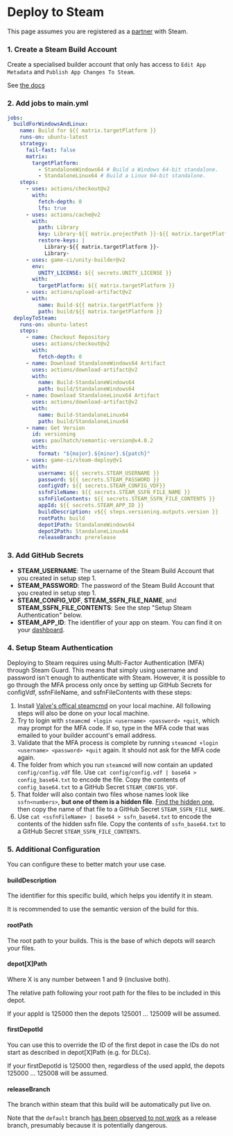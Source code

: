 # Deploy to Steam

This page assumes you are registered as a [partner](https://partner.steamgames.com/) with Steam.

### 1. Create a Steam Build Account

Create a specialised builder account that only has access to `Edit App Metadata` and `Publish App Changes To Steam`.

See [the docs](https://partner.steamgames.com/doc/sdk/uploading#Build_Account)

### 2. Add jobs to main.yml

```yaml
jobs:
  buildForWindowsAndLinux:
    name: Build for ${{ matrix.targetPlatform }}
    runs-on: ubuntu-latest
    strategy:
      fail-fast: false
      matrix:
        targetPlatform:
          - StandaloneWindows64 # Build a Windows 64-bit standalone.
          - StandaloneLinux64 # Build a Linux 64-bit standalone.
    steps:
      - uses: actions/checkout@v2
        with:
          fetch-depth: 0
          lfs: true
      - uses: actions/cache@v2
        with:
          path: Library
          key: Library-${{ matrix.projectPath }}-${{ matrix.targetPlatform }}-${{ hashFiles('Assets/**', 'Packages/**', 'ProjectSettings/**') }}
          restore-keys: |
            Library-${{ matrix.targetPlatform }}-
            Library-
      - uses: game-ci/unity-builder@v2
        env:
          UNITY_LICENSE: ${{ secrets.UNITY_LICENSE }}
        with:
          targetPlatform: ${{ matrix.targetPlatform }}
      - uses: actions/upload-artifact@v2
        with:
          name: Build-${{ matrix.targetPlatform }}
          path: build/${{ matrix.targetPlatform }}
  deployToSteam:
    runs-on: ubuntu-latest
    steps:
      - name: Checkout Repository
        uses: actions/checkout@v2
        with:
          fetch-depth: 0
      - name: Download StandaloneWindows64 Artifact
        uses: actions/download-artifact@v2
        with:
          name: Build-StandaloneWindows64
          path: build/StandaloneWindows64
      - name: Download StandaloneLinux64 Artifact
        uses: actions/download-artifact@v2
        with:
          name: Build-StandaloneLinux64
          path: build/StandaloneLinux64
      - name: Get Version
        id: versioning
        uses: paulhatch/semantic-version@v4.0.2
        with:
          format: "${major}.${minor}.${patch}"
      - uses: game-ci/steam-deploy@v1
        with:
          username: ${{ secrets.STEAM_USERNAME }}
          password: ${{ secrets.STEAM_PASSWORD }}
          configVdf: ${{ secrets.STEAM_CONFIG_VDF}}
          ssfnFileName: ${{ secrets.STEAM_SSFN_FILE_NAME }}
          ssfnFileContents: ${{ secrets.STEAM_SSFN_FILE_CONTENTS }}
          appId: ${{ secrets.STEAM_APP_ID }}
          buildDescription: v${{ steps.versioning.outputs.version }}
          rootPath: build
          depot1Path: StandaloneWindows64
          depot2Path: StandaloneLinux64
          releaseBranch: prerelease
```

### 3. Add GitHub Secrets

- **STEAM_USERNAME**: The username of the Steam Build Account that you created in setup step 1.
- **STEAM_PASSWORD**: The password of the Steam Build Account that you created in setup step 1.
- **STEAM_CONFIG_VDF**, **STEAM_SSFN_FILE_NAME**, and **STEAM_SSFN_FILE_CONTENTS**: See the step "Setup Steam Authentication" below. 
- **STEAM_APP_ID**: The identifier of your app on steam. You can find it on your [dashboard](https://partner.steamgames.com/dashboard).

### 4. Setup Steam Authentication

Deploying to Steam requires using Multi-Factor Authentication (MFA) through Steam Guard. 
This means that simply using username and password isn't enough to authenticate with Steam. 
However, it is possible to go through the MFA process only once by setting up GitHub Secrets for configVdf, ssfnFileName, and ssfnFileContents with these steps:
1. Install [Valve's offical steamcmd](https://partner.steamgames.com/doc/sdk/uploading#1) on your local machine. All following steps will also be done on your local machine.
1. Try to login with `steamcmd +login <username> <password> +quit`, which may prompt for the MFA code. If so, type in the MFA code that was emailed to your builder account's email address.
1. Validate that the MFA process is complete by running `steamcmd +login <username> <password> +quit` again. It should not ask for the MFA code again.
1. The folder from which you run `steamcmd` will now contain an updated `config/config.vdf` file. Use `cat config/config.vdf | base64 > config_base64.txt` to encode the file. Copy the contents of `config_base64.txt` to a GitHub Secret `STEAM_CONFIG_VDF`.
1. That folder will also contain two files whose names look like `ssfn<numbers>`, **but one of them is a hidden file**. [Find the hidden one](https://support.microsoft.com/en-us/windows/view-hidden-files-and-folders-in-windows-97fbc472-c603-9d90-91d0-1166d1d9f4b5), then copy the name of that file to a GitHub Secret `STEAM_SSFN_FILE_NAME`.
1. Use `cat <ssfnFileName> | base64 > ssfn_base64.txt` to encode the contents of the hidden ssfn file. Copy the contents of `ssfn_base64.txt` to a GitHub Secret `STEAM_SSFN_FILE_CONTENTS`.

### 5. Additional Configuration

You can configure these to better match your use case.

#### buildDescription

The identifier for this specific build, which helps you identify it in steam. 

It is recommended to use the semantic version of the build for this.

#### rootPath

The root path to your builds. This is the base of which depots will search your files.

#### depot[X]Path

Where X is any number between 1 and 9 (inclusive both).

The relative path following your root path for the files to be included in this depot.

If your appId is 125000 then the depots 125001 ... 125009 will be assumed.

#### firstDepotId

You can use this to override the ID of the first depot in case the IDs do not start as described in depot[X]Path (e.g. for DLCs).

If your firstDepotId is 125000 then, regardless of the used appId, the depots 125000 ... 125008 will be assumed.

#### releaseBranch

The branch within steam that this build will be automatically put live on.

Note that the `default` branch [has been observed to not work](https://github.com/game-ci/steam-deploy/issues/19) as a release branch, presumably because it is potentially dangerous.


